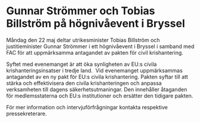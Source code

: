 # Gunnar Strömmer och Tobias Billström på högnivåevent i Bryssel

Måndag den 22 maj deltar utrikesminister Tobias Billström och justitieminister Gunnar Strömmer i ett högnivåevent i Bryssel i samband med FAC för att uppmärksamma antagandet av pakten för civil krishantering.

Syftet med evenemanget är att öka synligheten av EU:s civila krishanteringsinsatser i tredje land.  Vid evenemanget uppmärksammas antagandet av en ny pakt för EU:s civila krishantering. Pakten syftar till att stärka och effektivisera den civila krishanteringen och anpassa verksamheten till dagens säkerhetsutmaningar. Den innehåller åtaganden för medlemsstaterna och EU:s institutioner och ersätter den tidigare pakten.

För mer information och intervjuförfrågningar kontakta respektive pressekreterare.
